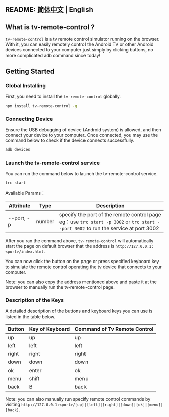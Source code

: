 ## README: [简体中文](./Readme_zh-CN.md) | English

## What is tv-remote-control ?

`tv-remote-control` is a tv remote control simulator running on the browser. With it, you can easily remotely control
the Android TV or other Android devices connected to your computer just simply by clicking buttons, no more complicated
adb command since today!

## Getting Started

### Global Installing

First, you need to install the `tv-remote-control` globally.

```sh
npm install tv-remote-control -g
```

### Connecting Device

Ensure the USB debugging of device (Android system) is allowed, and then connect your device to your computer. Once
connected, you may use the command below to check if the device connects successfully.

```sh
adb devices 
```

### Launch the tv-remote-control service

You can run the command below to launch the tv-remote-control service.

```sh
trc start
```

Available Params：

| Attribute    | Type   | Description                                                                                |
| ----------- | ------ | ----------------------------------------------------------------------------------- |
| --port, -p | number | specify the port of the remote control page <br/>eg：use `trc start -p 3002` or `trc start --port 3002` to run the service at port 3002|

After you ran the command above, `tv-remote-control` will automatically start the page on default browser that the
address is `http://127.0.0.1:<port>/index.html`.

You can now click the button on the page or press specified keyboard key to simulate the remote control operating the tv
device that connects to your computer.

Note: you can also copy the address mentioned above and paste it at the browser to manually run the tv-remote-control
page.

### Description of the Keys

A detailed description of the buttons and keyboard keys you can use is listed in the table below.

| Button  | Key of Keyboard| Command of Tv Remote Control |
| ------- | -------------- | ---------  |
| up      | up             | up         |
| left    | left           |left        |
| right   | right          |right       |
| down    | down           | down       |
| ok      | enter          | ok         |
| menu    | shift          | menu       |
| back    | B              | back       |

Note: you can also manually run specify remote control commands by
visiting `http://127.0.0.1:<port>/[up]|[left]|[right]|[down]|[ok]|[menu]|[back]`.
